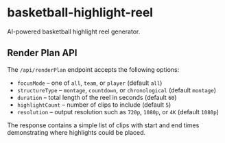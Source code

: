 # basketball-highlight-reel
AI-powered basketball highlight reel generator.

## Render Plan API

The `/api/renderPlan` endpoint accepts the following options:

- `focusMode` – one of `all`, `team`, or `player` (default `all`)
- `structureType` – `montage`, `countdown`, or `chronological` (default `montage`)
- `duration` – total length of the reel in seconds (default `60`)
- `highlightCount` – number of clips to include (default `5`)
- `resolution` – output resolution such as `720p`, `1080p`, or `4K` (default `1080p`)

The response contains a simple list of clips with start and end times
demonstrating where highlights could be placed.

